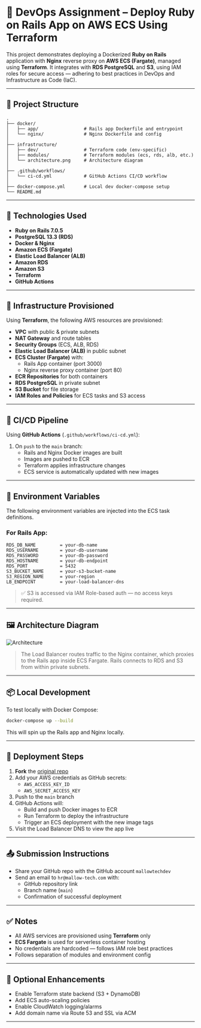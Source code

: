# 🚀 DevOps Assignment – Deploy Ruby on Rails App on AWS ECS Using Terraform

This project demonstrates deploying a Dockerized **Ruby on Rails** application with **Nginx** reverse proxy on **AWS ECS (Fargate)**, managed using **Terraform**. It integrates with **RDS PostgreSQL** and **S3**, using IAM roles for secure access — adhering to best practices in DevOps and Infrastructure as Code (IaC).

---

## 📁 Project Structure

```
.
├── docker/
│   ├── app/                 # Rails app Dockerfile and entrypoint
│   └── nginx/               # Nginx Dockerfile and config
│
├── infrastructure/
│   ├── dev/                 # Terraform code (env-specific)
│   ├── modules/             # Terraform modules (ecs, rds, alb, etc.)
│   └── architecture.png     # Architecture diagram
│
├── .github/workflows/
│   └── ci-cd.yml            # GitHub Actions CI/CD workflow
│
├── docker-compose.yml       # Local dev docker-compose setup
└── README.md
```

---

## 🔧 Technologies Used

- **Ruby on Rails 7.0.5**
- **PostgreSQL 13.3 (RDS)**
- **Docker & Nginx**
- **Amazon ECS (Fargate)**
- **Elastic Load Balancer (ALB)**
- **Amazon RDS**
- **Amazon S3**
- **Terraform**
- **GitHub Actions**

---

## 🧱 Infrastructure Provisioned

Using **Terraform**, the following AWS resources are provisioned:

- **VPC** with public & private subnets
- **NAT Gateway** and route tables
- **Security Groups** (ECS, ALB, RDS)
- **Elastic Load Balancer (ALB)** in public subnet
- **ECS Cluster (Fargate)** with:
  - Rails App container (port 3000)
  - Nginx reverse proxy container (port 80)
- **ECR Repositories** for both containers
- **RDS PostgreSQL** in private subnet
- **S3 Bucket** for file storage
- **IAM Roles and Policies** for ECS tasks and S3 access

---

## 🚦 CI/CD Pipeline

Using **GitHub Actions** (`.github/workflows/ci-cd.yml`):

1. On `push` to the `main` branch:
   - Rails and Nginx Docker images are built
   - Images are pushed to ECR
   - Terraform applies infrastructure changes
   - ECS service is automatically updated with new images

---

## 🔐 Environment Variables

The following environment variables are injected into the ECS task definitions.

### For Rails App:

```
RDS_DB_NAME         = your-db-name
RDS_USERNAME        = your-db-username
RDS_PASSWORD        = your-db-password
RDS_HOSTNAME        = your-db-endpoint
RDS_PORT            = 5432
S3_BUCKET_NAME      = your-s3-bucket-name
S3_REGION_NAME      = your-region
LB_ENDPOINT         = your-load-balancer-dns
```

> ✅ S3 is accessed via IAM Role-based auth — no access keys required.

---

## 🖼 Architecture Diagram

![Architecture](./infrastructure/architecture.png)

> The Load Balancer routes traffic to the Nginx container, which proxies to the Rails app inside ECS Fargate. Rails connects to RDS and S3 from within private subnets.

---

## 📦 Local Development

To test locally with Docker Compose:

```bash
docker-compose up --build
```

This will spin up the Rails app and Nginx locally.

---

## 🚀 Deployment Steps

1. **Fork** the [original repo](https://github.com/mallowtechdev/DevOps-Interview-ROR-App)
2. Add your AWS credentials as GitHub secrets:
   - `AWS_ACCESS_KEY_ID`
   - `AWS_SECRET_ACCESS_KEY`
3. Push to the `main` branch
4. GitHub Actions will:
   - Build and push Docker images to ECR
   - Run Terraform to deploy the infrastructure
   - Trigger an ECS deployment with the new image tags
5. Visit the Load Balancer DNS to view the app live

---

## 📤 Submission Instructions

- Share your GitHub repo with the GitHub account `mallowtechdev`
- Send an email to `hr@mallow-tech.com` with:
  - GitHub repository link
  - Branch name (`main`)
  - Confirmation of successful deployment

---

## ✅ Notes

- All AWS services are provisioned using **Terraform** only
- **ECS Fargate** is used for serverless container hosting
- No credentials are hardcoded — follows IAM role best practices
- Follows separation of modules and environment config

---

## 🧠 Optional Enhancements

- Enable Terraform state backend (S3 + DynamoDB)
- Add ECS auto-scaling policies
- Enable CloudWatch logging/alarms
- Add domain name via Route 53 and SSL via ACM

---